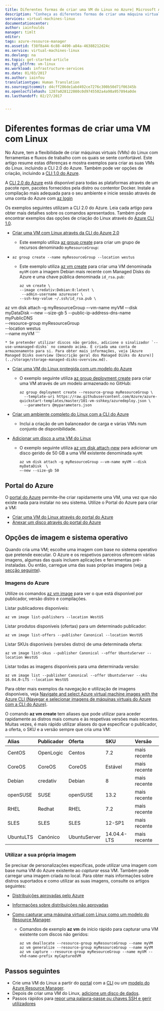 ```yaml
---
title: Diferentes formas de criar uma VM do Linux no Azure| Microsoft Azure
description: "Conheça as diferentes formas de criar uma máquina virtual do Linux no Azure, incluindo ligações para ferramentas e tutoriais para cada método."
services: virtual-machines-linux
documentationcenter: 
author: iainfoulds
manager: timlt
editor: 
tags: azure-resource-manager
ms.assetid: f38f8a44-6c88-4490-a84a-46388212d24c
ms.service: virtual-machines-linux
ms.devlang: na
ms.topic: get-started-article
ms.tgt_pltfrm: vm-linux
ms.workload: infrastructure-services
ms.date: 01/03/2017
ms.author: iainfou
translationtype: Human Translation
ms.sourcegitcommit: d4cff286de1abd492ce7276c300b50d71f06345b
ms.openlocfilehash: 1287a028122080c0d9745502a4a98a957894a0de
ms.lasthandoff: 02/27/2017


---
```

# <a name="different-ways-to-create-a-linux-vm"></a>Diferentes formas de criar uma VM com Linux
No Azure, tem a flexibilidade de criar máquinas virtuais (VMs) do Linux com ferramentas e fluxos de trabalho com os quais se sente confortável. Este artigo resume estas diferenças e mostra exemplos para criar as suas VMs do Linux. incluindo a CLI 2.0 do Azure. Também pode ver opções de criação, incluindo a [CLI 1.0 do Azure](virtual-machines-linux-creation-choices-nodejs.md).

A [CLI 2.0 do Azure](/cli/azure/install-az-cli2) está disponível para todas as plataformas através de um pacote npm, pacotes fornecidos pela distro ou contentor Docker. Instale a compilação mais adequada para o seu ambiente e inicie sessão através de uma conta do Azure com [az login](/cli/azure/#login)

Os exemplos seguintes utilizam a CLI 2.0 do Azure. Leia cada artigo para obter mais detalhes sobre os comandos apresentados. Também pode encontrar exemplos das opções de criação do Linux através do [Azure CLI 1.0](virtual-machines-linux-creation-choices-nodejs.md).

* [Criar uma VM com Linux através da CLI do Azure 2.0](virtual-machines-linux-quick-create-cli.md?toc=%2fazure%2fvirtual-machines%2flinux%2ftoc.json)
  
  * Este exemplo utiliza [az group create](/cli/azure/group#create) para criar um grupo de recursos denominado `myResourceGroup`: 
-    
    ```azurecli
    az group create --name myResourceGroup --location westus
    ```
    
  * Este exemplo utiliza [az vm create](/cli/azure/vm#create) para criar uma VM denominada `myVM` com a imagem Debian mais recente com Managed Disks do Azure e uma chave pública denominada `id_rsa.pub`:

    ```azurecli
    az vm create \
    --image credativ:Debian:8:latest \
     --admin-username azureuser \
    --ssh-key-value ~/.ssh/id_rsa.pub \
az vm disk attach –g myResourceGroup –-vm-name myVM –-disk myDataDisk  –-new --size-gb 5    --public-ip-address-dns-name myPublicDNS \
    --resource-group myResourceGroup \
    --location westus \
    --name myVM
    ```

    * Se pretender utilizar discos não geridos, adicione o sinalizador `--use-unmanaged-disks` no comando acima. É criada uma conta de armazenamento para si. Para obter mais informações, veja [Azure Managed Disks overview (Descrição geral dos Managed Disks do Azure)](../storage/storage-managed-disks-overview.md).

* [Criar uma VM do Linux protegida com um modelo do Azure](virtual-machines-linux-create-ssh-secured-vm-from-template.md?toc=%2fazure%2fvirtual-machines%2flinux%2ftoc.json)
  
  * O exemplo seguinte utiliza [az group deployment create](/cli/azure/group/deployment#create) para criar uma VM através de um modelo armazenado no GitHub:
    
    ```azurecli
    az group deployment create --resource-group myResourceGroup \ 
      --template-uri https://raw.githubusercontent.com/Azure/azure-quickstart-templates/master/101-vm-sshkey/azuredeploy.json \
      --parameters @myparameters.json
    ```
    
* [Criar um ambiente completo do Linux com a CLI do Azure](virtual-machines-linux-create-cli-complete.md?toc=%2fazure%2fvirtual-machines%2flinux%2ftoc.json)
  
  * Inclui a criação de um balanceador de carga e várias VMs num conjunto de disponibilidade.

* [Adicionar um disco a uma VM do Linux](virtual-machines-linux-add-disk.md?toc=%2fazure%2fvirtual-machines%2flinux%2ftoc.json)
  
  * O exemplo seguinte utiliza [az vm disk attach-new](/cli/azure/vm/disk#attach-new) para adicionar um disco gerido de 50 GB a uma VM existente denominada `myVM`:
  
    ```azurecli
    az vm disk attach –g myResourceGroup –-vm-name myVM –-disk myDataDisk  \
    –-new --size-gb 50
    ```

## <a name="azure-portal"></a>Portal do Azure
O [portal do Azure](https://portal.azure.com) permite-lhe criar rapidamente uma VM, uma vez que não existe nada para instalar no seu sistema. Utilize o Portal do Azure para criar a VM:

* [Criar uma VM do Linux através do portal do Azure](virtual-machines-linux-quick-create-portal.md?toc=%2fazure%2fvirtual-machines%2flinux%2ftoc.json) 
* [Anexar um disco através do portal do Azure](virtual-machines-linux-attach-disk-portal.md?toc=%2fazure%2fvirtual-machines%2flinux%2ftoc.json)

## <a name="operating-system-and-image-choices"></a>Opções de imagem e sistema operativo
Quando cria uma VM; escolhe uma imagem com base no sistema operativo que pretende executar. O Azure e os respetivos parceiros oferecem várias imagens, algumas das quais incluem aplicações e ferramentas pré-instaladas. Ou então, carregue uma das suas próprias imagens (veja [a secção seguinte](#use-your-own-image)).

### <a name="azure-images"></a>Imagens do Azure
Utilize os comandos [az vm image](/cli/azure/vm/image) para ver o que está disponível por publicador, versão distro e compilações.

Listar publicadores disponíveis:

```azurecli
az vm image list-publishers --location WestUS
```

Listar produtos disponíveis (ofertas) para um determinado publicador:

```azurecli
az vm image list-offers --publisher Canonical --location WestUS
```

Listar SKUs disponíveis (versões distro) de uma determinada oferta:

```azurecli
az vm image list-skus --publisher Canonical --offer UbuntuServer --location WestUS
```

Listar todas as imagens disponíveis para uma determinada versão:

```azurecli
az vm image list --publisher Canonical --offer UbuntuServer --sku 16.04.0-LTS --location WestUS
```

Para obter mais exemplos da navegação e utilização de imagens disponíveis, veja [Navigate and select Azure virtual machine images with the Azure CLI (Navegar e selecionar imagens de máquinas virtuais do Azure com a CLI do Azure)](virtual-machines-linux-cli-ps-findimage.md?toc=%2fazure%2fvirtual-machines%2flinux%2ftoc.json).

O comando **az vm create** tem aliases que pode utilizar para aceder rapidamente as distros mais comuns e às respetivas versões mais recentes. Muitas vezes, é mais rápido utilizar aliases do que especificar o publicador, a oferta, o SKU e a versão sempre que cria uma VM:

| Alias | Publicador | Oferta | SKU | Versão |
|:--- |:--- |:--- |:--- |:--- |
| CentOS |OpenLogic |Centos |7.2 |mais recente |
| CoreOS |CoreOS |CoreOS |Estável |mais recente |
| Debian |credativ |Debian |8 |mais recente |
| openSUSE |SUSE |openSUSE |13.2 |mais recente |
| RHEL |Redhat |RHEL |7.2 |mais recente |
| SLES |SLES |SLES |12-SP1 |mais recente |
| UbuntuLTS |Canónico |UbuntuServer |14.04.4-LTS |mais recente |

### <a name="use-your-own-image"></a>Utilizar a sua própria imagem
Se precisar de personalizações específicas, pode utilizar uma imagem com base numa VM do Azure existente ao *capturar* essa VM. Também pode carregar uma imagem criada no local. Para obter mais informações sobre distros suportados e como utilizar as suas imagens, consulte os artigos seguintes:

* [Distribuições aprovadas pelo Azure](virtual-machines-linux-endorsed-distros.md?toc=%2fazure%2fvirtual-machines%2flinux%2ftoc.json)
* [Informações sobre distribuições não aprovadas](virtual-machines-linux-create-upload-generic.md?toc=%2fazure%2fvirtual-machines%2flinux%2ftoc.json)
* [Como capturar uma máquina virtual com Linux como um modelo do Resource Manager](virtual-machines-linux-capture-image.md?toc=%2fazure%2fvirtual-machines%2flinux%2ftoc.json).
  
  * Comandos de exemplo **az vm** de início rápido para capturar uma VM existente com discos não geridos:
    
    ```azurecli
    az vm deallocate --resource-group myResourceGroup --name myVM
    az vm generalize --resource-group myResourceGroup --name myVM
    az vm capture --resource-group myResourceGroup --name myVM --vhd-name-prefix myCapturedVM
    ```

## <a name="next-steps"></a>Passos seguintes
* Crie uma VM do Linux a partir do [portal](virtual-machines-linux-quick-create-portal.md?toc=%2fazure%2fvirtual-machines%2flinux%2ftoc.json) com a [CLI](virtual-machines-linux-quick-create-cli.md?toc=%2fazure%2fvirtual-machines%2flinux%2ftoc.json) ou um [modelo do Azure Resource Manager](virtual-machines-linux-cli-deploy-templates.md?toc=%2fazure%2fvirtual-machines%2flinux%2ftoc.json).
* Depois de criar uma VM do Linux, [adicione um disco de dados](virtual-machines-linux-add-disk.md?toc=%2fazure%2fvirtual-machines%2flinux%2ftoc.json).
* Passos rápidos para [repor uma palavra-passe ou chaves SSH e gerir utilizadores](virtual-machines-linux-using-vmaccess-extension.md?toc=%2fazure%2fvirtual-machines%2flinux%2ftoc.json)

